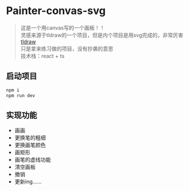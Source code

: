# Painter-convas-svg
> 这是一个用canvas写的一个画板！！<br/>
灵感来源于tldraw的一个项目，但是内个项目是用svg完成的，非常厉害 [tldraw](https://github.com/tldraw/tldraw)<br/>
只是拿来练习做的项目，没有抄袭的意思 <br/>
技术栈：react + ts <br/>
## 启动项目
```js
npm i
npm run dev
```
## 实现功能
- 画画
- 更换笔的粗细
- 更换画笔颜色
- 画矩形
- 画笔的虚线功能
- 清空画板
- 撤销
- 更新ing……
